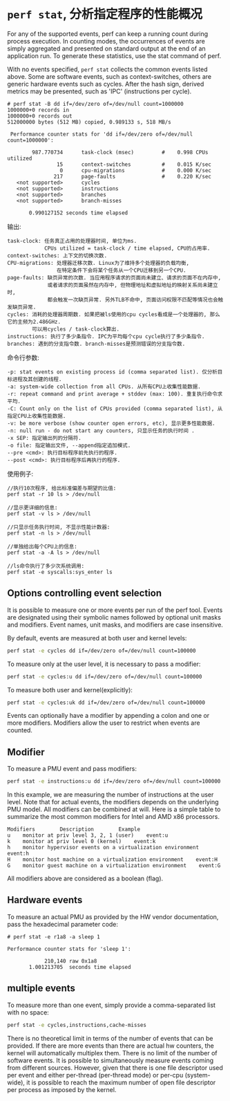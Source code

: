 # `perf stat`, 分析指定程序的性能概况

For any of the supported events, perf can keep a running count during process execution. 
In counting modes, the occurrences of events are simply aggregated and presented on 
standard output at the end of an application run. 
To generate these statistics, use the stat command of perf. 

With no events specified, `perf stat` collects the common events listed above. 
Some are software events, such as context-switches, 
others are generic hardware events such as cycles. 
After the hash sign, derived metrics may be presented, such as 'IPC' (instructions per cycle).

```console
# perf stat -B dd if=/dev/zero of=/dev/null count=1000000
1000000+0 records in
1000000+0 records out
512000000 bytes (512 MB) copied, 0.989133 s, 518 MB/s

 Performance counter stats for 'dd if=/dev/zero of=/dev/null count=1000000':

        987.770734      task-clock (msec)         #    0.998 CPUs utilized          
                15      context-switches          #    0.015 K/sec                  
                 0      cpu-migrations            #    0.000 K/sec                  
               217      page-faults               #    0.220 K/sec                  
   <not supported>      cycles                                                      
   <not supported>      instructions                                                
   <not supported>      branches                                                    
   <not supported>      branch-misses                                               

       0.990127152 seconds time elapsed

```

输出:
```
task-clock: 任务真正占用的处理器时间, 单位为ms. 
            CPUs utilized = task-clock / time elapsed, CPU的占用率. 
context-switches: 上下文的切换次数. 
CPU-migrations: 处理器迁移次数. Linux为了维持多个处理器的负载均衡, 
                在特定条件下会将某个任务从一个CPU迁移到另一个CPU. 
page-faults: 缺页异常的次数. 当应用程序请求的页面尚未建立、请求的页面不在内存中, 
             或者请求的页面虽然在内存中, 但物理地址和虚拟地址的映射关系尚未建立时, 
             都会触发一次缺页异常. 另外TLB不命中, 页面访问权限不匹配等情况也会触发缺页异常. 
cycles: 消耗的处理器周期数. 如果把被ls使用的cpu cycles看成是一个处理器的, 那么它的主频为2.486GHz. 
        可以用cycles / task-clock算出. 
instructions: 执行了多少条指令. IPC为平均每个cpu cycle执行了多少条指令. 
branches: 遇到的分支指令数. branch-misses是预测错误的分支指令数. 
```

命令行参数:
```
-p: stat events on existing process id (comma separated list). 仅分析目标进程及其创建的线程. 
-a: system-wide collection from all CPUs. 从所有CPU上收集性能数据. 
-r: repeat command and print average + stddev (max: 100). 重复执行命令求平均. 
-C: Count only on the list of CPUs provided (comma separated list), 从指定CPU上收集性能数据. 
-v: be more verbose (show counter open errors, etc), 显示更多性能数据. 
-n: null run - do not start any counters, 只显示任务的执行时间 . 
-x SEP: 指定输出列的分隔符. 
-o file: 指定输出文件, --append指定追加模式. 
--pre <cmd>: 执行目标程序前先执行的程序. 
--post <cmd>: 执行目标程序后再执行的程序. 
```

使用例子:
```
//执行10次程序, 给出标准偏差与期望的比值: 
perf stat -r 10 ls > /dev/null

//显示更详细的信息: 
perf stat -v ls > /dev/null

//只显示任务执行时间, 不显示性能计数器: 
perf stat -n ls > /dev/null

//单独给出每个CPU上的信息: 
perf stat -a -A ls > /dev/null

//ls命令执行了多少次系统调用: 
perf stat -e syscalls:sys_enter ls 
```

## Options controlling event selection

It is possible to measure one or more events per run of the perf tool. 
Events are designated using their symbolic names followed by optional unit masks and modifiers. 
Event names, unit masks, and modifiers are case insensitive.

By default, events are measured at both user and kernel levels:
```sh
perf stat -e cycles dd if=/dev/zero of=/dev/null count=100000
```
To measure only at the user level, it is necessary to pass a modifier:
```sh
perf stat -e cycles:u dd if=/dev/zero of=/dev/null count=100000
```
To measure both user and kernel(explicitly):
```sh
perf stat -e cycles:uk dd if=/dev/zero of=/dev/null count=100000
```

Events can optionally have a modifier by appending a colon and one or more modifiers. 
Modifiers allow the user to restrict when events are counted.

## Modifier

To measure a PMU event and pass modifiers:
```sh
perf stat -e instructions:u dd if=/dev/zero of=/dev/null count=100000
```
In this example, we are measuring the number of instructions at the user level. 
Note that for actual events, the modifiers depends on the underlying PMU model. 
All modifiers can be combined at will. 
Here is a simple table to summarize the most common modifiers for Intel and AMD x86 processors.
```
Modifiers        Description        Example
u    monitor at priv level 3, 2, 1 (user)    event:u
k    monitor at priv level 0 (kernel)    event:k
h    monitor hypervisor events on a virtualization environment    event:h
H    monitor host machine on a virtualization environment    event:H
G    monitor guest machine on a virtualization environment    event:G
```
All modifiers above are considered as a boolean (flag).

## Hardware events

To measure an actual PMU as provided by the HW vendor documentation, 
pass the hexadecimal parameter code:
```console
# perf stat -e r1a8 -a sleep 1

Performance counter stats for 'sleep 1':

            210,140 raw 0x1a8
       1.001213705  seconds time elapsed
```

## multiple events

To measure more than one event, simply provide a comma-separated list with no space:
```sh
perf stat -e cycles,instructions,cache-misses
```
There is no theoretical limit in terms of the number of events that can be provided. 
If there are more events than there are actual hw counters, 
the kernel will automatically multiplex them. 
There is no limit of the number of software events. 
It is possible to simultaneously measure events coming from different sources. 
However, given that there is one file descriptor used per event and either per-thread (per-thread mode) or per-cpu (system-wide), 
it is possible to reach the maximum number of open file descriptor per process as imposed by the kernel. 
